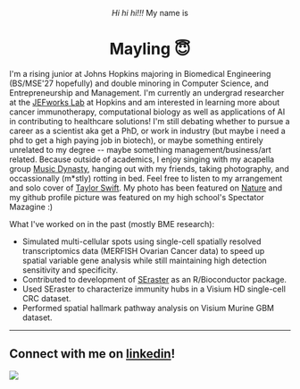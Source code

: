 <p align="center"><em>Hi hi hi!!!</em> My name is</p>

<h1 align="center">
  Mayling 😇
</h1>

I'm a rising junior at Johns Hopkins majoring in Biomedical Engineering (BS/MSE'27 hopefully) and double minoring in Computer Science, and Entrepreneurship and Management. I'm currently an undergrad researcher at the [JEFworks Lab](https://jef.works/) at Hopkins and am interested in learning more about cancer immunotherapy, computational biology as well as applications of AI in contributing to healthcare solutions! I'm still debating whether to pursue a career as a scientist aka get a PhD, or work in industry (but maybe i need a phd to get a high paying job in biotech), or maybe something entirely unrelated to my degree -- maybe something management/business/art related. Because outside of academics, I enjoy singing with my acapella group [Music Dynasty](https://jhu.campusgroups.com/musicdynasty/home/), hanging out with my friends, taking photography, and occassionally (m*stly) rotting in bed. Feel free to listen to my arrangement and solo cover of [Taylor Swift](https://www.youtube.com/watch?v=7fgtWDq8w3c&list=RD7fgtWDq8w3c&start_radio=1). My photo has been featured on [Nature](https://www.nature.com/articles/d41586-023-01440-z) and my github profile picture was featured on my high school's Spectator Mazagine :)

What I've worked on in the past (mostly BME research):
- Simulated multi-cellular spots using single-cell spatially resolved transcriptomics data (MERFISH Ovarian Cancer data) to speed up spatial variable gene analysis while still maintaining high detection sensitivity and specificity.
- Contributed to development of [SEraster](https://jef.works/SEraster/) as an R/Bioconductor package.
- Used SEraster to characterize immunity hubs in a Visium HD single-cell CRC dataset.
- Performed spatial hallmark pathway analysis on Visium Murine GBM dataset.
---
Connect with me on [linkedin](https://www.linkedin.com/in/maylingchen54/)!
---
<img src="https://komarev.com/ghpvc/?username=mayling54&label=Profile%20views&color=56744E&style=flat%22%20alt=%22counter" /> 

<!--
**mayling54/mayling54** is a ✨ _special_ ✨ repository because its `README.md` (this file) appears on your GitHub profile.

Here are some ideas to get you started:

- 🔭 I’m currently working on ...
- 🌱 I’m currently learning ...
- 👯 I’m looking to collaborate on ...
- 🤔 I’m looking for help with ...
- 💬 Ask me about ...
- 📫 How to reach me: ...
- 😄 Pronouns: ...
- ⚡ Fun fact: ...
-->
